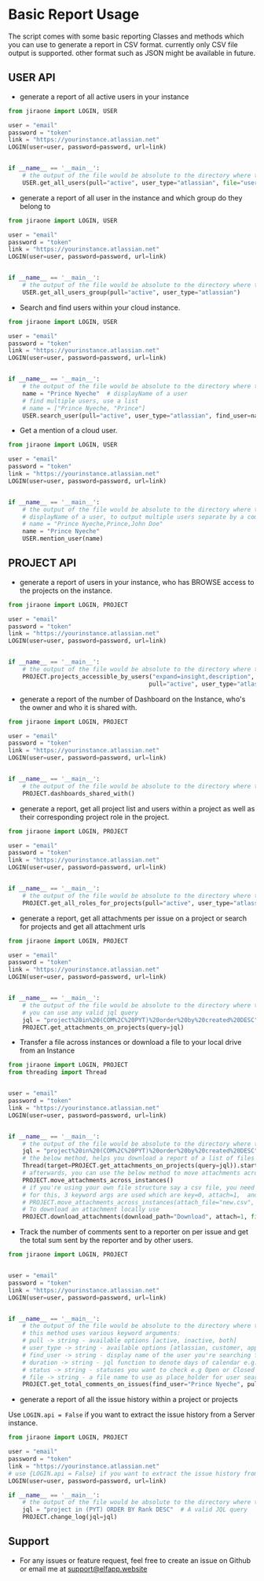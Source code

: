 # Basic Report Usage
The script comes with some basic reporting Classes and methods which you can use to generate a report in CSV format.
currently only CSV file output is supported. other format such as JSON might be available in future.

## USER API
* generate a report of all active users in your instance

```python
from jiraone import LOGIN, USER

user = "email"
password = "token"
link = "https://yourinstance.atlassian.net"
LOGIN(user=user, password=password, url=link)


if __name__ == '__main__':
    # the output of the file would be absolute to the directory where this python file is being executed from
    USER.get_all_users(pull="active", user_type="atlassian", file="user_file.csv")
```

* generate a report of all user in the instance and which group do they belong to

```python
from jiraone import LOGIN, USER

user = "email"
password = "token"
link = "https://yourinstance.atlassian.net"
LOGIN(user=user, password=password, url=link)


if __name__ == '__main__':
    # the output of the file would be absolute to the directory where this python file is being executed from
    USER.get_all_users_group(pull="active", user_type="atlassian")
```

* Search and find users within your cloud instance.

```python
from jiraone import LOGIN, USER

user = "email"
password = "token"
link = "https://yourinstance.atlassian.net"
LOGIN(user=user, password=password, url=link)


if __name__ == '__main__':
    # the output of the file would be absolute to the directory where this python file is being executed from
    name = "Prince Nyeche"  # displayName of a user
    # find multiple users, use a list
    # name = ["Prince Nyeche, "Prince"]
    USER.search_user(pull="active", user_type="atlassian", find_user=name)
```

* Get a mention of a cloud user.

```python
from jiraone import LOGIN, USER

user = "email"
password = "token"
link = "https://yourinstance.atlassian.net"
LOGIN(user=user, password=password, url=link)


if __name__ == '__main__':
    # the output of the file would be absolute to the directory where this python file is being executed from
    # displayName of a user, to output multiple users separate by a comman
    # name = "Prince Nyeche,Prince,John Doe"
    name = "Prince Nyeche"  
    USER.mention_user(name)
```


## PROJECT API

* generate a report of users in your instance, who has BROWSE access to the projects on the instance.

```python
from jiraone import LOGIN, PROJECT

user = "email"
password = "token"
link = "https://yourinstance.atlassian.net"
LOGIN(user=user, password=password, url=link)


if __name__ == '__main__':
    # the output of the file would be absolute to the directory where this python file is being executed from
    PROJECT.projects_accessible_by_users("expand=insight,description", "searchBy=key,name", permission="BROWSE",
                                        pull="active", user_type="atlassian")
```

* generate a report of the number of Dashboard on the Instance, who's the owner and who it is shared with.

```python
from jiraone import LOGIN, PROJECT

user = "email"
password = "token"
link = "https://yourinstance.atlassian.net"
LOGIN(user=user, password=password, url=link)


if __name__ == '__main__':
    # the output of the file would be absolute to the directory where this python file is being executed from
    PROJECT.dashboards_shared_with()
```


* generate a report, get all project list and users within a project as well as their corresponding project role in the project.

```python
from jiraone import LOGIN, PROJECT

user = "email"
password = "token"
link = "https://yourinstance.atlassian.net"
LOGIN(user=user, password=password, url=link)


if __name__ == '__main__':
    # the output of the file would be absolute to the directory where this python file is being executed from
    PROJECT.get_all_roles_for_projects(pull="active", user_type="atlassian")
```

* generate a report, get all attachments per issue on a project or search for projects and get all attachment urls

```python
from jiraone import LOGIN, PROJECT

user = "email"
password = "token"
link = "https://yourinstance.atlassian.net"
LOGIN(user=user, password=password, url=link)


if __name__ == '__main__':
    # the output of the file would be absolute to the directory where this python file is being executed from
    # you can use any valid jql query
    jql = "project%20in%20(COM%2C%20PYT)%20order%20by%20created%20DESC"
    PROJECT.get_attachments_on_projects(query=jql)
```

* Transfer a file across instances or download a file to your local drive from an Instance

```python
from jiraone import LOGIN, PROJECT
from threading import Thread


user = "email"
password = "token"
link = "https://yourinstance.atlassian.net"
LOGIN(user=user, password=password, url=link)


if __name__ == '__main__':
    # the output of the file would be absolute to the directory where this python file is being executed from
    jql = "project%20in%20(COM%2C%20PYT)%20order%20by%20created%20DESC"
    # the below method, helps you download a report of a list of files per issue on a project or on projects
    Thread(target=PROJECT.get_attachments_on_projects(query=jql)).start()
    # afterwards, you can use the below method to move attachments across instances without downloading it
    PROJECT.move_attachments_across_instances()
    # if you're using your own file structure say a csv file, you need to identify the index of the attachment
    # for this, 3 keyword args are used which are key=0, attach=1,  and file=2 -> all requires an integer value.
    # PROJECT.move_attachments_across_instances(attach_file="new.csv", key=0, attach=1, file=2)
    # To download an attachment locally use
    PROJECT.download_attachments(download_path="Download", attach=1, file=2)
```

* Track the number of comments sent to a reporter on per issue and get the total sum sent by the reporter and by other users.

```python
from jiraone import LOGIN, PROJECT


user = "email"
password = "token"
link = "https://yourinstance.atlassian.net"
LOGIN(user=user, password=password, url=link)


if __name__ == '__main__':
    # the output of the file would be absolute to the directory where this python file is being executed from
    # this method uses various keyword arguments:
    # pull -> string - available options [active, inactive, both]
    # user_type -> string - available options [atlassian, customer, app, unknown]
    # find_user -> string - display name of the user you're searching for
    # duration -> string - jql function to denote days of calendar e.g. startOfWeek(-1) or startOfMonth(-1)
    # status -> string - statuses you want to check e.g Open or Closed or Open, Closed for multiple statuses check
    # file -> string - a file name to use as place_holder for user search. if not it defaults to user_file.csv
    PROJECT.get_total_comments_on_issues(find_user="Prince Nyeche", pull="active", user_type="atlassian")
```

* generate a report of all the issue history within a project or projects

Use `LOGIN.api = False` if you want to extract the issue history from a Server instance.

```python
from jiraone import LOGIN, PROJECT

user = "email"
password = "token"
link = "https://yourinstance.atlassian.net"
# use {LOGIN.api = False} if you want to extract the issue history from a Server instance
LOGIN(user=user, password=password, url=link)

if __name__ == '__main__':
    # the output of the file would be absolute to the directory where this python file is being executed from
    jql = "project in (PYT) ORDER BY Rank DESC"  # A valid JQL query
    PROJECT.change_log(jql=jql)
```

## Support
* For any issues or feature request, feel free to create an issue on Github or email me at support@elfapp.website
